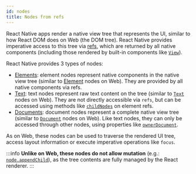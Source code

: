 ```yaml
---
id: nodes
title: Nodes from refs
---
```


React Native apps render a native view tree that represents the UI, similar to how React DOM does on Web (the DOM tree). React Native provides imperative access to this tree via [refs](https://react.dev/learn/manipulating-the-dom-with-refs), which are returned by all native components (including those rendered by built-in components like [`View`](/docs/next/view)).

React Native provides 3 types of nodes:

- [Elements](/docs/next/element-nodes): element nodes represent native components in the native view tree (similar to [Element](https://developer.mozilla.org/en-US/docs/Web/API/Element) nodes on Web). They are provided by all native components via refs.
- [Text](/docs/next/text-nodes): text nodes represent raw text content on the tree (similar to [`Text`](https://developer.mozilla.org/en-US/docs/Web/API/Text) nodes on Web). They are not directly accessible via `refs`, but can be accessed using methods like [`childNodes`](https://developer.mozilla.org/en-US/docs/Web/API/Node/childNodes) on element refs.
- [Documents](/docs/next/document-nodes): document nodes represent a complete native view tree (similar to [`Document`](https://developer.mozilla.org/en-US/docs/Web/API/Document) nodes on Web). Like text nodes, they can only be accessed through other nodes, using properties like [`ownerDocument`](https://developer.mozilla.org/en-US/docs/Web/API/Node/ownerDocument).

As on Web, these nodes can be used to traverse the rendered UI tree, access layout information or execute imperative operations like `focus`.

:::info
**Unlike on Web, these nodes do not allow mutation** (e.g.: [`node.appendChild`](https://developer.mozilla.org/en-US/docs/Web/API/Node/appendChild)), as the tree contents are fully managed by the React renderer.
:::

